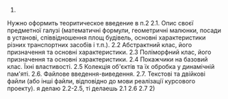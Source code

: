 1)
Нужно оформить теоритическое введение в п.2 
2.1. Опис своєї предметної галузі (математичні формули, геометричні малюнки, посади в установі, співвідношення площ будівель, основні характеристики різних транспортних засобів і т.п.).
2.2 Абстрактний клас, його призначення та основні характеристики.
2.3 Поліморфний клас, його призначення та основні характеристики.
2.4 Покажчики на базовий клас. Їхні властивості.
2.5 Колекція об'єктів та їх обробка у динамічній пам'яті.
2.6. Файлове введення-виведення.
2.7. Текстові та двійкові файли (або інші файли, відповідно до мови реалізації курсового проекту).
я делаю 2.2-2.5, ті делаешь 2.1 2.6 2.7
2)

